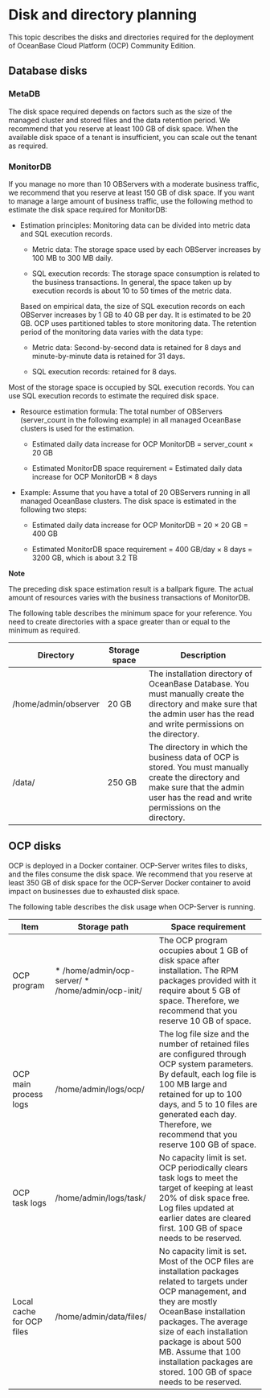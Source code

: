 Disk and directory planning 
================================================

This topic describes the disks and directories required for the deployment of OceanBase Cloud Platform (OCP) Community Edition. 

Database disks 
-----------------------------------

### MetaDB 

The disk space required depends on factors such as the size of the managed cluster and stored files and the data retention period. We recommend that you reserve at least 100 GB of disk space. When the available disk space of a tenant is insufficient, you can scale out the tenant as required.

### MonitorDB 

If you manage no more than 10 OBServers with a moderate business traffic, we recommend that you reserve at least 150 GB of disk space. If you want to manage a large amount of business traffic, use the following method to estimate the disk space required for MonitorDB: 

* Estimation principles: Monitoring data can be divided into metric data and SQL execution records. 

  * Metric data: The storage space used by each OBServer increases by 100 MB to 300 MB daily.

    
  
  * SQL execution records: The storage space consumption is related to the business transactions. In general, the space taken up by execution records is about 10 to 50 times of the metric data.

    
  

  

  Based on empirical data, the size of SQL execution records on each OBServer increases by 1 GB to 40 GB per day. It is estimated to be 20 GB. OCP uses partitioned tables to store monitoring data. The retention period of the monitoring data varies with the data type:
  * Metric data: Second-by-second data is retained for 8 days and minute-by-minute data is retained for 31 days.

    
  
  * SQL execution records: retained for 8 days.

    
  

  




Most of the storage space is occupied by SQL execution records. You can use SQL execution records to estimate the required disk space. 

* Resource estimation formula: The total number of OBServers (server_count in the following example) in all managed OceanBase clusters is used for the estimation. 

  * Estimated daily data increase for OCP MonitorDB = server_count × 20 GB

    
  
  * Estimated MonitorDB space requirement = Estimated daily data increase for OCP MonitorDB × 8 days

    
  

  




<!-- -->

* Example: Assume that you have a total of 20 OBServers running in all managed OceanBase clusters. The disk space is estimated in the following two steps:

  * Estimated daily data increase for OCP MonitorDB = 20 × 20 GB = 400 GB

    
  
  * Estimated MonitorDB space requirement = 400 GB/day × 8 days = 3200 GB, which is about 3.2 TB

    
  

  



**Note**



The preceding disk space estimation result is a ballpark figure. The actual amount of resources varies with the business transactions of MonitorDB.

The following table describes the minimum space for your reference. You need to create directories with a space greater than or equal to the minimum as required. 


|      Directory       | Storage space |                                                                                                Description                                                                                                |
|----------------------|---------------|-----------------------------------------------------------------------------------------------------------------------------------------------------------------------------------------------------------|
| /home/admin/observer | 20 GB         | The installation directory of OceanBase Database.  You must manually create the directory and make sure that the admin user has the read and write permissions on the directory.          |
| /data/               | 250 GB        | The directory in which the business data of OCP is stored.  You must manually create the directory and make sure that the admin user has the read and write permissions on the directory. |



OCP disks 
------------------------------

OCP is deployed in a Docker container. OCP-Server writes files to disks, and the files consume the disk space. We recommend that you reserve at least 350 GB of disk space for the OCP-Server Docker container to avoid impact on businesses due to exhausted disk space. 

The following table describes the disk usage when OCP-Server is running. 


|         **Item**          |                                                             **Storage path**                                                              |                                                                                                                                                     **Space requirement**                                                                                                                                                      |
|---------------------------|-------------------------------------------------------------------------------------------------------------------------------------------|--------------------------------------------------------------------------------------------------------------------------------------------------------------------------------------------------------------------------------------------------------------------------------------------------------------------------------|
| OCP program               | * /home/admin/ocp-server/   * /home/admin/ocp-init/    | The OCP program occupies about 1 GB of disk space after installation. The RPM packages provided with it require about 5 GB of space. Therefore, we recommend that you reserve 10 GB of space.                                                                                                                                  |
| OCP main process logs     | /home/admin/logs/ocp/                                                                                                                     | The log file size and the number of retained files are configured through OCP system parameters.  By default, each log file is 100 MB large and retained for up to 100 days, and 5 to 10 files are generated each day. Therefore, we recommend that you reserve 100 GB of space.                               |
| OCP task logs             | /home/admin/logs/task/                                                                                                                    | No capacity limit is set. OCP periodically clears task logs to meet the target of keeping at least 20% of disk space free. Log files updated at earlier dates are cleared first. 100 GB of space needs to be reserved.                                                                                                         |
| Local cache for OCP files | /home/admin/data/files/                                                                                                                   | No capacity limit is set. Most of the OCP files are installation packages related to targets under OCP management, and they are mostly OceanBase installation packages. The average size of each installation package is about 500 MB. Assume that 100 installation packages are stored. 100 GB of space needs to be reserved. |


